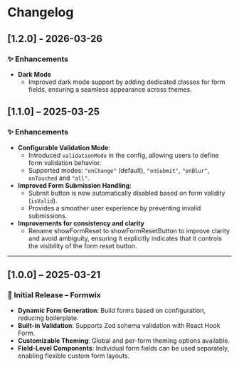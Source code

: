 # Changelog

## [1.2.0] - 2026-03-26

### ✨ Enhancements

- **Dark Mode**
  - Improved dark mode support by adding dedicated classes for form fields, ensuring a seamless appearance across themes.

## [1.1.0] – 2025-03-25

### ✨ Enhancements

- **Configurable Validation Mode**:
  - Introduced `validationMode` in the config, allowing users to define form validation behavior.
  - Supported modes: `"onChange"` (default), `"onSubmit"`, `"onBlur"`, `onTouched` and `"all"`.
- **Improved Form Submission Handling**:
  - Submit button is now automatically disabled based on form validity (`isValid`).
  - Provides a smoother user experience by preventing invalid submissions.
- **Improvements for consistency and clarity**
  - Rename showFormReset to showFormResetButton to improve clarity and avoid ambiguity, ensuring it explicitly indicates that it controls the visibility of the form reset button.

---

## [1.0.0] – 2025-03-21

### 🚀 Initial Release – **Formwix**

- **Dynamic Form Generation**: Build forms based on configuration, reducing boilerplate.
- **Built-in Validation**: Supports Zod schema validation with React Hook Form.
- **Customizable Theming**: Global and per-form theming options available.
- **Field-Level Components**: Individual form fields can be used separately, enabling flexible custom form layouts.
